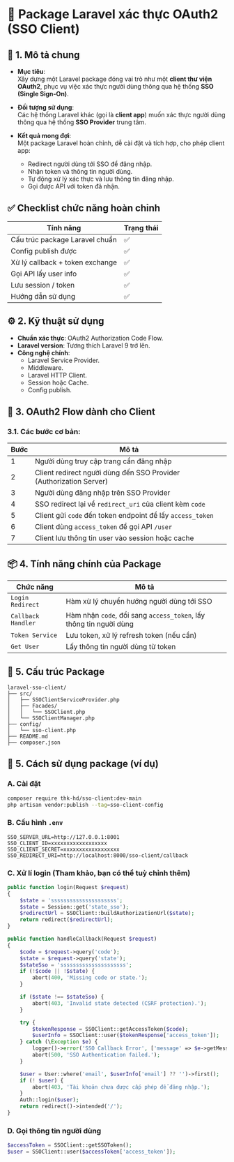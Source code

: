 
# 📄 Package Laravel xác thực OAuth2 (SSO Client)

## 🔖 1. Mô tả chung

- **Mục tiêu**:  
  Xây dựng một Laravel package đóng vai trò như một **client thư viện OAuth2**, phục vụ việc xác thực người dùng thông qua hệ thống **SSO (Single Sign-On)**.

- **Đối tượng sử dụng**:  
  Các hệ thống Laravel khác (gọi là **client app**) muốn xác thực người dùng thông qua hệ thống **SSO Provider** trung tâm.

- **Kết quả mong đợi**:  
  Một package Laravel hoàn chỉnh, dễ cài đặt và tích hợp, cho phép client app:
  - Redirect người dùng tới SSO để đăng nhập.
  - Nhận token và thông tin người dùng.
  - Tự động xử lý xác thực và lưu thông tin đăng nhập.
  - Gọi được API với token đã nhận.

## ✅ Checklist chức năng hoàn chỉnh

| Tính năng | Trạng thái |
|-----------|------------|
| Cấu trúc package Laravel chuẩn | ✅ |
| Config publish được | ✅ |
| Xử lý callback + token exchange | ✅ |
| Gọi API lấy user info | ✅ |
| Lưu session / token | ✅ |
| Hướng dẫn sử dụng | ✅ |

## ⚙️ 2. Kỹ thuật sử dụng

- **Chuẩn xác thực**: OAuth2 Authorization Code Flow.
- **Laravel version**: Tương thích Laravel 9 trở lên.
- **Công nghệ chính**:
  - Laravel Service Provider.
  - Middleware.
  - Laravel HTTP Client.
  - Session hoặc Cache.
  - Config publish.

## 🔁 3. OAuth2 Flow dành cho Client

### 3.1. Các bước cơ bản:

| Bước | Mô tả |
|------|------|
| 1 | Người dùng truy cập trang cần đăng nhập |
| 2 | Client redirect người dùng đến SSO Provider (Authorization Server) |
| 3 | Người dùng đăng nhập trên SSO Provider |
| 4 | SSO redirect lại về `redirect_uri` của client kèm `code` |
| 5 | Client gửi `code` đến token endpoint để lấy `access_token` |
| 6 | Client dùng `access_token` để gọi API `/user` |
| 7 | Client lưu thông tin user vào session hoặc cache |

## 📦 4. Tính năng chính của Package

| Chức năng | Mô tả |
|-----------|-------|
| `Login Redirect` | Hàm xử lý chuyển hướng người dùng tới SSO |
| `Callback Handler` | Hàm nhận `code`, đổi sang `access_token`, lấy thông tin người dùng |
| `Token Service` | Lưu token, xử lý refresh token (nếu cần) |
| `Get User` | Lấy thông tin người dùng từ token |

## 🧩 5. Cấu trúc Package

```
laravel-sso-client/
├── src/
│   ├── SSOClientServiceProvider.php
│   ├── Facades/
│   │   └── SSOClient.php
│   └── SSOClientManager.php
├── config/
│   └── sso-client.php
├── README.md
├── composer.json
```

## 📘 5. Cách sử dụng package (ví dụ)

### A. Cài đặt
```bash
composer require thk-hd/sso-client:dev-main
php artisan vendor:publish --tag=sso-client-config
```

### B. Cấu hình `.env`
```env
SSO_SERVER_URL=http://127.0.0.1:8001
SSO_CLIENT_ID=xxxxxxxxxxxxxxxxxx
SSO_CLIENT_SECRET=xxxxxxxxxxxxxxxxxx
SSO_REDIRECT_URI=http://localhost:8000/sso-client/callback
```

### C. Xử lí login (Tham khảo, bạn có thể tuỳ chỉnh thêm)
```php
public function login(Request $request)
{
    $state = 'sssssssssssssssssssss';
    $state = Session::get('state_sso');
    $redirectUrl = SSOClient::buildAuthorizationUrl($state);
    return redirect($redirectUrl);
}

public function handleCallback(Request $request)
{
    $code = $request->query('code');
    $state = $request->query('state');
    $stateSso = 'sssssssssssssssssssss';
    if (!$code || !$state) {
        abort(400, 'Missing code or state.');
    }

    if ($state !== $stateSso) {
        abort(403, 'Invalid state detected (CSRF protection).');
    }

    try {
        $tokenResponse = SSOClient::getAccessToken($code);
        $userInfo = SSOClient::user($tokenResponse['access_token']);
    } catch (\Exception $e) {
        logger()->error('SSO Callback Error', ['message' => $e->getMessage()]);
        abort(500, 'SSO Authentication failed.');
    }

    $user = User::where('email', $userInfo['email'] ?? '')->first();
    if (! $user) {
        abort(403, 'Tài khoản chưa được cấp phép để đăng nhập.');
    }
    Auth::login($user);
    return redirect()->intended('/');
}
```

### D. Gọi thông tin người dùng
```php
$accessToken = SSOClient::getSSOToken();
$user = SSOClient::user($accessToken['access_token']);
```